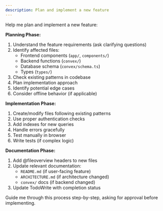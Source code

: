 ```yaml
---
description: Plan and implement a new feature
---
```


Help me plan and implement a new feature:

**Planning Phase:**

1. Understand the feature requirements (ask clarifying questions)
2. Identify affected files:
   - Frontend components (`app/`, `components/`)
   - Backend functions (`convex/`)
   - Database schema (`convex/schema.ts`)
   - Types (`types/`)
3. Check existing patterns in codebase
4. Plan implementation approach
5. Identify potential edge cases
6. Consider offline behavior (if applicable)

**Implementation Phase:**

1. Create/modify files following existing patterns
2. Use proper authentication checks
3. Add indexes for new queries
4. Handle errors gracefully
5. Test manually in browser
6. Write tests (if complex logic)

**Documentation Phase:**

1. Add @fileoverview headers to new files
2. Update relevant documentation:
   - `README.md` (if user-facing feature)
   - `ARCHITECTURE.md` (if architecture changed)
   - `convex/` docs (if backend changed)
3. Update TodoWrite with completion status

Guide me through this process step-by-step, asking for approval before implementing.
